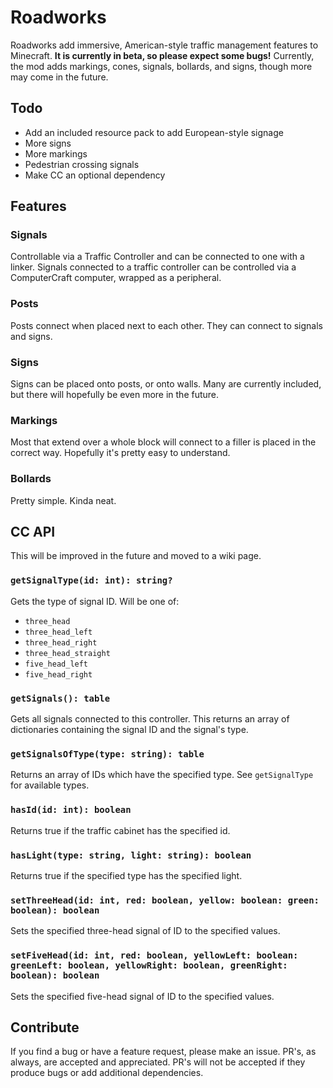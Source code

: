 # Roadworks

Roadworks add immersive, American-style traffic management features to Minecraft. **It is currently in beta, so please expect some bugs!** Currently, the mod adds markings, cones, signals, bollards, and signs, though more may come in the future.

## Todo
- Add an included resource pack to add European-style signage
- More signs
- More markings
- Pedestrian crossing signals
- Make CC an optional dependency

## Features
### Signals
Controllable via a Traffic Controller and can be connected to one with a linker. Signals connected to a traffic controller can be controlled via a ComputerCraft computer, wrapped as a peripheral.

### Posts
Posts connect when placed next to each other. They can connect to signals and signs.

### Signs
Signs can be placed onto posts, or onto walls. Many are currently included, but there will hopefully be even more in the future.

### Markings
Most that extend over a whole block will connect to a filler is placed in the correct way. Hopefully it's pretty easy to understand.

### Bollards
Pretty simple. Kinda neat.

## CC API
This will be improved in the future and moved to a wiki page.

### `getSignalType(id: int): string?`
Gets the type of signal ID. Will be one of:
- `three_head`
- `three_head_left`
- `three_head_right`
- `three_head_straight`
- `five_head_left`
- `five_head_right`

### `getSignals(): table`
Gets all signals connected to this controller. This returns an array of dictionaries containing the signal ID and the signal's type.

### `getSignalsOfType(type: string): table`
Returns an array of IDs which have the specified type. See `getSignalType` for available types.

### `hasId(id: int): boolean`
Returns true if the traffic cabinet has the specified id.

### `hasLight(type: string, light: string): boolean`
Returns true if the specified type has the specified light.

### `setThreeHead(id: int, red: boolean, yellow: boolean: green: boolean): boolean`
Sets the specified three-head signal of ID to the specified values.

### `setFiveHead(id: int, red: boolean, yellowLeft: boolean: greenLeft: boolean, yellowRight: boolean, greenRight: boolean): boolean`
Sets the specified five-head signal of ID to the specified values.

## Contribute
If you find a bug or have a feature request, please make an issue. PR's, as always, are accepted and appreciated. PR's will not be accepted if they produce bugs or add additional dependencies.